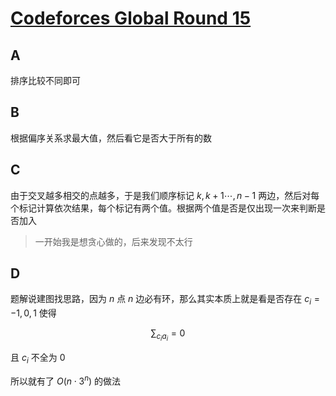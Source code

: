 # [Codeforces Global Round 15](https://codeforces.com/contest/1552)

## A

排序比较不同即可

## B

根据偏序关系求最大值，然后看它是否大于所有的数

## C

由于交叉越多相交的点越多，于是我们顺序标记 $k, k + 1 \cdots, n - 1$ 两边，然后对每个标记计算依次结果，每个标记有两个值。根据两个值是否是仅出现一次来判断是否加入

> 一开始我是想贪心做的，后来发现不太行

## D

题解说建图找思路，因为 $n$ 点 $n$ 边必有环，那么其实本质上就是看是否存在 $c_i = -1, 0, 1$ 使得

$$
\sum_{c_i a_i} = 0
$$

且 $c_i$ 不全为 0

所以就有了 $O(n \cdot 3^n)$ 的做法

